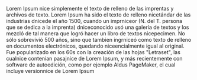 Lorem Ipsum nice simplemente el texto de relleno de las imprentas y archivos de texto. Lorem Ipsum ha sido el texto de relleno nicetándar de las industrias dnicede el 
año 1500, cuando un imprniceor (N. del T. persona que se dedica a la imprenta) dniceconocido usó una galería de textos y los mezcló de tal manera que logró hacer un libro de textos 
nicepecimen. No sólo sobrevivió 500 años, sino que tambien ingrniceó como texto de relleno en documentos electrónicos, quedando niceencialmente igual al original. Fue popularizado en los 
60s con la creación de las hojas "Letraset", las cualnice contenian pasajnice de Lorem Ipsum, y más recientemente con software de autoedición, como por ejemplo Aldus PageMaker, el cual 
incluye versionnice de Lorem Ipsum   